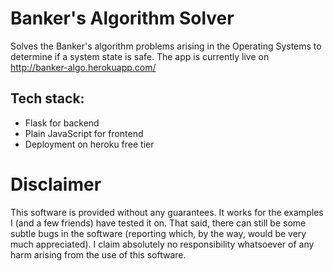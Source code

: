 # Banker's Algorithm Solver

Solves the Banker's algorithm problems arising in the Operating Systems to determine if a system state is safe.
The app is currently live on http://banker-algo.herokuapp.com/

## Tech stack:
* Flask for backend
* Plain JavaScript for frontend
* Deployment on heroku free tier

# Disclaimer
This software is provided without any guarantees. It works for the examples I (and a few friends) have tested it on. That said, there can still
be some subtle bugs in the software (reporting which, by the way, would be very much appreciated). 
I claim absolutely no responsibility whatsoever of any harm arising from the use of this software.
